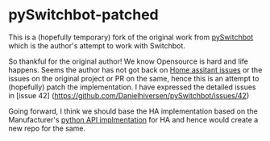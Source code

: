 # pySwitchbot-patched

This is a (hopefully temporary) fork of the original work from [pySwitchbot](https://github.com/Danielhiversen/pySwitchbot) which is the author's attempt to work with Switchbot. 

So thankful for the original author! We know Opensource is hard and life happens. Seems the author has not got back on [Home assitant issues](https://github.com/home-assistant/core/issues?q=is%3Aissue+is%3Aopen+switchbot) or the issues on the original project or PR on the same, hence this is an attempt to (hopefully) patch the implementation. I have expressed the detailed issues in [issue 42] (https://github.com/Danielhiversen/pySwitchbot/issues/42) 

Going forward, I think we should base the HA implementation based on the Manufacturer's [python API implmentation](https://github.com/OpenWonderLabs/python-host) for HA and hence would create a new repo for the same. 


